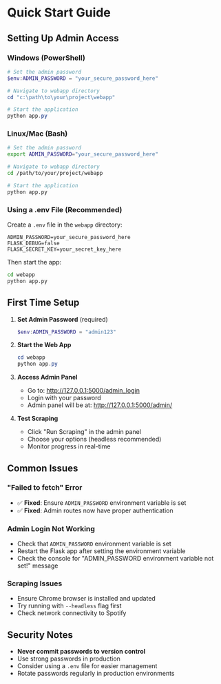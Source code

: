 # Quick Start Guide

## Setting Up Admin Access

### Windows (PowerShell)
```powershell
# Set the admin password
$env:ADMIN_PASSWORD = "your_secure_password_here"

# Navigate to webapp directory
cd "c:\path\to\your\project\webapp"

# Start the application
python app.py
```

### Linux/Mac (Bash)
```bash
# Set the admin password
export ADMIN_PASSWORD="your_secure_password_here"

# Navigate to webapp directory
cd /path/to/your/project/webapp

# Start the application
python app.py
```

### Using a .env File (Recommended)
Create a `.env` file in the `webapp` directory:
```env
ADMIN_PASSWORD=your_secure_password_here
FLASK_DEBUG=false
FLASK_SECRET_KEY=your_secret_key_here
```

Then start the app:
```bash
cd webapp
python app.py
```

## First Time Setup

1. **Set Admin Password** (required)
   ```powershell
   $env:ADMIN_PASSWORD = "admin123"
   ```

2. **Start the Web App**
   ```powershell
   cd webapp
   python app.py
   ```

3. **Access Admin Panel**
   - Go to: http://127.0.0.1:5000/admin_login
   - Login with your password
   - Admin panel will be at: http://127.0.0.1:5000/admin/

4. **Test Scraping**
   - Click "Run Scraping" in the admin panel
   - Choose your options (headless recommended)
   - Monitor progress in real-time

## Common Issues

### "Failed to fetch" Error
- ✅ **Fixed**: Ensure `ADMIN_PASSWORD` environment variable is set
- ✅ **Fixed**: Admin routes now have proper authentication

### Admin Login Not Working
- Check that `ADMIN_PASSWORD` environment variable is set
- Restart the Flask app after setting the environment variable
- Check the console for "ADMIN_PASSWORD environment variable not set!" message

### Scraping Issues
- Ensure Chrome browser is installed and updated
- Try running with `--headless` flag first
- Check network connectivity to Spotify

## Security Notes

- **Never commit passwords to version control**
- Use strong passwords in production
- Consider using a `.env` file for easier management
- Rotate passwords regularly in production environments
